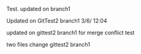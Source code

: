 Test.
updated on branch1

Updated on GitTest2 branch1 3/6/ 12:04

updated on gittest2 branch1 for merge conflict test

two files change gittest2 branch1
